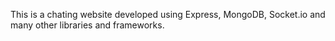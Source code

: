 This is a chating website developed using Express, MongoDB, Socket.io and many other libraries and frameworks.